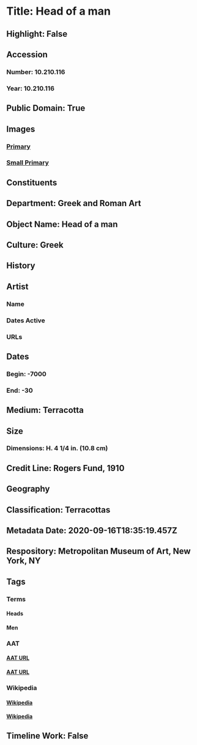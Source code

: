 # Title: Head of a man
## Highlight: False
## Accession
### Number: 10.210.116
### Year: 10.210.116
## Public Domain: True
## Images
### [Primary](https://images.metmuseum.org/CRDImages/gr/original/DP114330.jpg)
### [Small Primary](https://images.metmuseum.org/CRDImages/gr/web-large/DP114330.jpg)
## Constituents
## Department: Greek and Roman Art
## Object Name: Head of a man
## Culture: Greek
## History
## Artist
### Name
### Dates Active
### URLs
## Dates
### Begin: -7000
### End: -30
## Medium: Terracotta
## Size
### Dimensions: H. 4 1/4 in. (10.8 cm)
## Credit Line: Rogers Fund, 1910
## Geography
## Classification: Terracottas
## Metadata Date: 2020-09-16T18:35:19.457Z
## Respository: Metropolitan Museum of Art, New York, NY
## Tags
### Terms
#### Heads
#### Men
### AAT
#### [AAT URL](http://vocab.getty.edu/page/aat/300375054)
#### [AAT URL](http://vocab.getty.edu/page/aat/300025928)
### Wikipedia
#### [Wikipedia]()
#### [Wikipedia]()
## Timeline Work: False